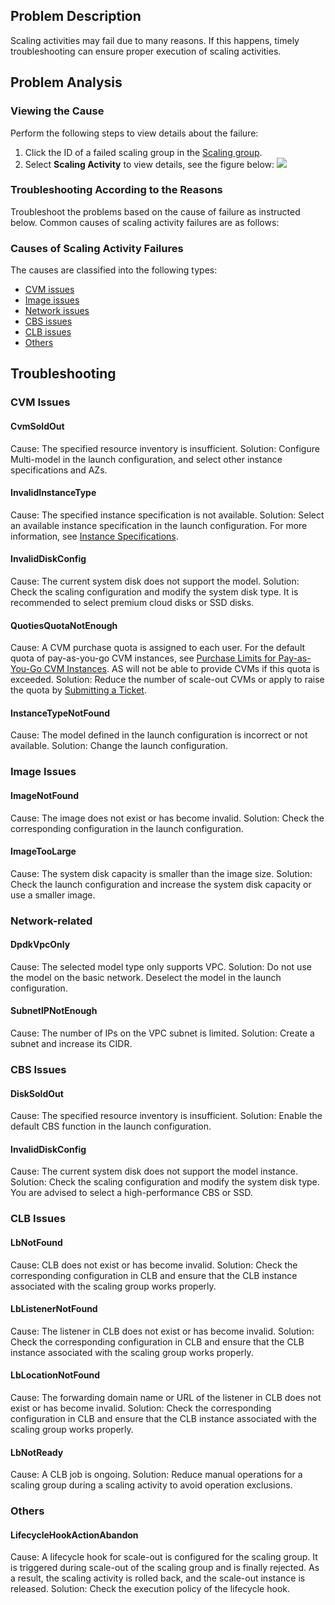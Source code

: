 ## Problem Description
Scaling activities may fail due to many reasons. If this happens, timely troubleshooting can ensure proper execution of scaling activities.
<!--
View the status of scaling groups in the [Scaling group](https://console.cloud.tencent.com/autoscaling/group). If <img style="margin:-3px 0;" src="https://main.qcloudimg.com/raw/df9771a6e2211e3f418ce257051313c3.png"> is displayed, the latest scaling activity of the scaling group has failed, see the figure below:
>Mouse-over the icon to view the cause.
>
![](https://main.qcloudimg.com/raw/8872d47c9f5966e23db7574c069ca124.png)
-->
## Problem Analysis
### Viewing the Cause
Perform the following steps to view details about the failure:
1. Click the ID of a failed scaling group in the [Scaling group](https://console.cloud.tencent.com/autoscaling/group).
2. Select **Scaling Activity** to view details, see the figure below:
![](https://main.qcloudimg.com/raw/f6a022c51ec8ed3931efd5b7d3902aad.png)

### Troubleshooting According to the Reasons
Troubleshoot the problems based on the cause of failure as instructed below. Common causes of scaling activity failures are as follows:


### Causes of Scaling Activity Failures
The causes are classified into the following types:
 - [CVM issues](#cvm)
 - [Image issues](#mirror)
 - [Network issues](#net)
 - [CBS issues](#cbs)
 - [CLB issues](#load)
 - [Others](#other)
 

 


## Troubleshooting

<span id="cvm"></span>
### CVM Issues
#### CvmSoldOut
Cause: The specified resource inventory is insufficient.
Solution: Configure Multi-model in the launch configuration, and select other instance specifications and AZs.

#### InvalidInstanceType
Cause: The specified instance specification is not available.
Solution: Select an available instance specification in the launch configuration. For more information, see [Instance Specifications](https://intl.cloud.tencent.com/document/product/213/11518).

#### InvalidDiskConfig
Cause: The current system disk does not support the model.
Solution: Check the scaling configuration and modify the system disk type. It is recommended to select premium cloud disks or SSD disks.

#### QuotiesQuotaNotEnough
Cause: A CVM purchase quota is assigned to each user. For the default quota of pay-as-you-go CVM instances, see [Purchase Limits for Pay-as-You-Go CVM Instances](https://intl.cloud.tencent.com/document/product/213/2664).
AS will not be able to provide CVMs if this quota is exceeded.
Solution: Reduce the number of scale-out CVMs or apply to raise the quota by [Submitting a Ticket](https://intl.cloud.tencent.com/document/product/213/2664).

####  InstanceTypeNotFound
Cause: The model defined in the launch configuration is incorrect or not available.
Solution: Change the launch configuration.

<span id="mirror"></span>
### Image Issues
#### ImageNotFound
Cause: The image does not exist or has become invalid.
Solution: Check the corresponding configuration in the launch configuration.

#### ImageTooLarge
Cause: The system disk capacity is smaller than the image size.
Solution: Check the launch configuration and increase the system disk capacity or use a smaller image.

<sapn id="net"></span>
### Network-related
#### DpdkVpcOnly
Cause: The selected model type only supports VPC.
Solution: Do not use the model on the basic network. Deselect the model in the launch configuration.

#### SubnetIPNotEnough
Cause: The number of IPs on the VPC subnet is limited.
Solution: Create a subnet and increase its CIDR.


<sapn id="cbs"></span>
### CBS Issues
#### DiskSoldOut
Cause: The specified resource inventory is insufficient.
Solution: Enable the default CBS function in the launch configuration.



#### InvalidDiskConfig
Cause: The current system disk does not support the model instance.
Solution: Check the scaling configuration and modify the system disk type. You are advised to select a high-performance CBS or SSD.

<sapn id="load"></span>
### CLB Issues
#### LbNotFound
Cause: CLB does not exist or has become invalid. 
Solution: Check the corresponding configuration in CLB and ensure that the CLB instance associated with the scaling group works properly.


#### LbListenerNotFound
Cause: The listener in CLB does not exist or has become invalid. 
Solution: Check the corresponding configuration in CLB and ensure that the CLB instance associated with the scaling group works properly.

#### LbLocationNotFound
Cause: The forwarding domain name or URL of the listener in CLB does not exist or has become invalid. 
Solution: Check the corresponding configuration in CLB and ensure that the CLB instance associated with the scaling group works properly.

#### LbNotReady
Cause: A CLB job is ongoing.
Solution: Reduce manual operations for a scaling group during a scaling activity to avoid operation exclusions.

<sapn id="other"></span>
### Others
#### LifecycleHookActionAbandon
Cause: A lifecycle hook for scale-out is configured for the scaling group. It is triggered during scale-out of the scaling group and is finally rejected. As a result, the scaling activity is rolled back, and the scale-out instance is released.
Solution: Check the execution policy of the lifecycle hook.
